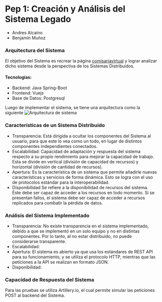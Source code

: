 # Pep 1: Creación y Análisis del Sistema Legado
- Andres Alcaíno
- Benjamín Muñoz

### Arquitectura del Sistema
El objetivo del Sistema es recrear la página [comisariavirtual](https://comisariavirtual.cl/) y lograr analizar dicho sistema desde la perspectiva de los Sistemas Distribuidos.
#### Tecnologías:
- Backend: Java Spring-Boot
- Frontend: Vuejs
- Base de Datos: Postgresql

Luego de implementar el sistema, se tiene una arquitectura como la siguiente
![Arquitectura de sistema](/images/Arquitecutra_Pep1.png)
### Características de un Sistema Distribuido


- Transparencia: Está dirigida a ocultar los componentes del Sistema al usuario, para que este lo vea como un todo, en lugar de distintos componentes  independientes conectados. 
- Escalabilidad: Capacidad de adaptación y respuesta del sistema respecto a su propio rendimiento para mejorar la capacidad de trabajo. Esta se divide en vertical (división de capacidad de recursos) y horizontal (división de cantidad de recursos). 
- Apertura: Es la característica de un sistema que permite añadirle nuevas características y servicios de forma dinámica. Esto se logra con el uso de protocolos estándar para la interoperabilidad.
- Disponibilidad Se refiere a la disponibilidad de recursos del sistema. Éste debe ser capaz de acceder a los recursos en todo momento. Si se presentan fallos, el sistema debe ser capaz de acceder a recursos replicados para combatir la pérdida de datos. 
### Análisis del Sistema Implementado

- Transparencia: No existe transparencia en el sistema implementado, debido a que se implementó en un solo equipo y no en distintas componentes. Por lo tanto, al no estar distribuido, no puede considerarse transparente.
- Escalabilidad:
- Apertura: El sistema es abierto ya que usa los estándares de REST API para su funcionamiento, y se utiliza el protocolo HTTP, mientras que las peticiones a la API se realizan en formato JSON.
- Disponibilidad:
### Capacidad de Respuesta del Sistema
Para las pruebas se utiliza Artillery.io, el cual permite simular las peticiones POST al backend del Sistema. 